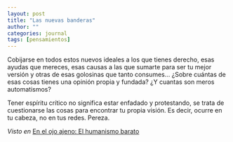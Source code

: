 ```yaml
---
layout: post
title: "Las nuevas banderas"
author: ""
categories: journal
tags: [pensamientos]
---
```



Cobijarse en todos estos nuevos ideales a los que tienes derecho, esas ayudas que mereces, esas causas a las que sumarte para ser tu mejor versión y otras de esas golosinas que tanto consumes… ¿Sobre cuántas de esas cosas tienes una opinión propia y fundada? ¿Y cuantas son meros automatismos?

Tener espíritu crítico no significa estar enfadado y protestando, se trata de cuestionarse las cosas para encontrar tu propia visión. Es decir, ocurre en tu cabeza, no en tus redes. Pereza.

*Visto en* [En el ojo ajeno: El humanismo barato](https://www.yorokobu.es/el-humanismo-barato/)
